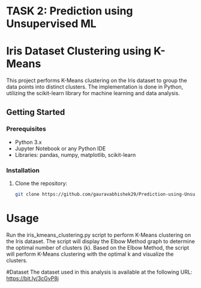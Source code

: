 # TASK 2: Prediction using Unsupervised ML
# Iris Dataset Clustering using K-Means

This project performs K-Means clustering on the Iris dataset to group the data points into distinct clusters. The implementation is done in Python, utilizing the scikit-learn library for machine learning and data analysis.

## Getting Started

### Prerequisites

- Python 3.x
- Jupyter Notebook or any Python IDE
- Libraries: pandas, numpy, matplotlib, scikit-learn

### Installation

1. Clone the repository:
   ```sh
   git clone https://github.com/gauravabhishek29/Prediction-using-Unsupervised-ML.git
   
# Usage
Run the iris_kmeans_clustering.py script to perform K-Means clustering on the Iris dataset.
The script will display the Elbow Method graph to determine the optimal number of clusters (k).
Based on the Elbow Method, the script will perform K-Means clustering with the optimal k and visualize the clusters.

#Dataset
The dataset used in this analysis is available at the following URL:
https://bit.ly/3cGyP8j
